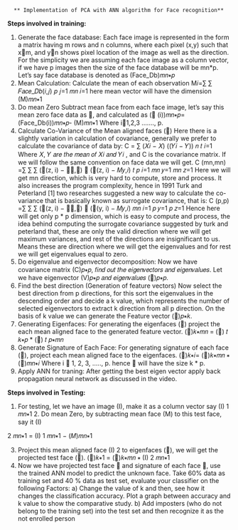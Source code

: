       ** Implementation of PCA with ANN algorithm for Face recognition**

  **Steps involved in training:**
1. Generate the face database:
          Each face image is represented in the form a matrix having m rows and n columns, 
          where each pixel (x,y) such that xm, and yn shows pixel location of the image 
          as well as the direction.
          For the simplicity we are assuming each face image as a column vector, if we have 
          p images then the size of the face database will be mn*p.
          Let’s say face database is denoted as (Face_Db)𝑚𝑛∗𝑝
2. Mean Calculation:
          Calculate the mean of each observation
          M𝑖=∑ ∑ 𝐹𝑎𝑐𝑒_𝐷𝑏(𝑖,𝑗)
          𝑝
          𝑗=1
          𝑚𝑛
          𝑖=1
          here mean vector will have the dimension (M)𝑚𝑛∗1
3. Do mean Zero 
          Subtract mean face from each face image, let’s say this mean zero face data as 
          , and calculated as
          ( (i))𝑚𝑛∗𝑝= (Face_Db(i))𝑚𝑛∗𝑝- (M)𝑚𝑛∗1
          Where i1,2,3 ……., p.
4. Calculate Co-Variance of the Mean aligned faces ()
          Here there is a slightly variation in calculation of covariance, generally we prefer 
          to calculate the covariance of data by:
          C = ∑ (𝑋𝑖 − 𝑋) ((𝑌𝑖 − 𝑌))
          𝑛 𝑡
          𝑖=1
          Where 𝑋, 𝑌 𝑎𝑟𝑒 𝑡ℎ𝑒 𝑚𝑒𝑎𝑛 𝑜𝑓 𝑋𝑖 𝑎𝑛𝑑 𝑌𝑖
          , and C is the covariance matrix. If we will 
          follow the same convention on face data we will get.
          C (mn,mn) =∑ ∑ ∑ ((z, i) − 𝑀𝑧,𝑖) ∗ ((z, i) − 𝑀𝑦,𝑖)
          𝑡
          𝑝
          𝑖=1
          𝑚𝑛
          𝑦=1
          𝑚𝑛
          𝑧=1
          Here we will get mn direction, which is very hard to compute, store and process. 
          It also increases the program complexity, hence in 1991 Turk and Peterland [1] two 
          researches suggested a new way to calculate the co-variance that is basically 
          known as surrogate covariance, that is:
          C (p,p) =∑ ∑ ∑ ((z, i) − 𝑀𝑧,𝑖) ∗ ((y, i) − 𝑀𝑦,𝑖)
          𝑚𝑛
          𝑖=1
          𝑝
          𝑦=1
          𝑝
          𝑧=1
          Hence here will get only p * p dimension, which is easy to compute and process, 
          the idea behind computing the surrogate covariance suggested by turk and 
          peterland that, these are only the valid direction where we will get maximum 
          variances, and rest of the directions are insignificant to us. Means these are 
          direction where we will get the eigenvalues and for rest we will get eigenvalues 
          equal to zero. 
5. Do eigenvalue and eigenvector decomposition:
          Now we have covariance matrix 
          (C)𝑝∗𝑝, 𝑓𝑖𝑛𝑑 𝑜𝑢𝑡 𝑡ℎ𝑒 𝑒𝑖𝑔𝑒𝑛𝑣𝑒𝑐𝑡𝑜𝑟𝑠 𝑎𝑛𝑑 𝑒𝑖𝑔𝑒𝑛𝑣𝑎𝑙𝑢𝑒𝑠. Let we have eigenvector 
          (V)𝑝∗𝑝 𝑎𝑛𝑑 𝑒𝑖𝑔𝑒𝑛𝑣𝑎𝑙𝑢𝑒𝑠 ()𝑝∗𝑝.
6. Find the best direction (Generation of feature vectors)
          Now select the best direction from p directions, for this sort the eigenvalues in the 
          descending order and decide a k value, which represents the number of selected 
          eigenvectors to extract k direction from all p direction. On the basis of k value we 
          can generate the Feature vector ()𝑝∗𝑘.
7. Generating Eigenfaces:
          For generating the eigenfaces () project the each mean aligned face to the 
          generated feature vector.
          ()𝑘∗𝑚𝑛 = ()
          𝑡
          𝑘∗𝑝
          * ()
          𝑡
          𝑝∗𝑚𝑛
8. Generate Signature of Each Face:
          For generating signature of each face (), project each mean aligned face to the 
          eigenfaces.
          ()𝑘∗𝑖= ()𝑘∗𝑚𝑛 ∗ ()𝑚𝑛∗𝑖
          Where i  1, 2, 3, ….., p. hence  will have the size k * p.
9. Apply ANN for traning:
      After getting the best eigen vector apply back propagation neural network as 
      discussed in the video.
   
**Steps involved in Testing:**
1. For testing, let we have an image (I), make it as a column vector say (I)
    1
    𝑚𝑛∗1
    2. Do mean Zero, by subtracting mean face (M) to this test face, say it (I)
 
2
    𝑚𝑛∗1
    = (I)
    1
    𝑚𝑛∗1
    − (𝑀)𝑚𝑛∗1

3. Project this mean aligned face (I)
2
to eigenfaces (), we will get the projected 
test face ().
()𝑘∗1 = ()𝑘∗𝑚𝑛 ∗ (I)
2
𝑚𝑛∗1
4. Now we have projected test face  and signature of each face , use the trained 
ANN model to predict the unknown face.
Take 60% data as training set and 40 % data as test set, evaluate your classifier on the 
following
Factors:
a) Change the value of k and then, see how it changes the classification accuracy. Plot a 
graph between accuracy and k value to show the comparative study.
b) Add imposters (who do not belong to the training set) into the test set and then
recognize it as the not enrolled person
